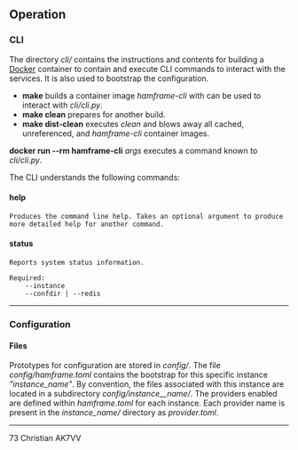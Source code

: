 ## **Operation**

### CLI

The directory _cli/_ contains the instructions and contents for building a [Docker](https://docker.io) container to contain and execute CLI commands to interact with the services.  It is also used to bootstrap the configuration.

- **make** builds a container image _hamframe-cli_ with can be used to interact with _cli/cli.py_.
- **make clean** prepares for another build.
- **make dist-clean** executes _clean_ and blows away all cached, unreferenced, and _hamframe-cli_ container images.

**docker run --rm hamframe-cli** _args_ executes a command known to _cli/cli.py_.

The CLI understands the following commands:

#### help

    Produces the command line help. Takes an optional argument to produce more detailed help for another command.

#### status

    Reports system status information.
    
    Required:
        --instance
        --confdir | --redis

---

### Configuration

#### Files 

Prototypes for configuration are stored in _config/_. The file _config/hamframe.toml_ contains the bootstrap for this specific instance _"instance_name"_. By convention, the files associated with this instance are located in a subdirectory _config/instance__name/_. The providers enabled are defined within _hamframe.toml_ for each instance.  Each provider name is present in the _instance_name/_ directory as _provider.toml_.

---
<P>

73 Christian AK7VV